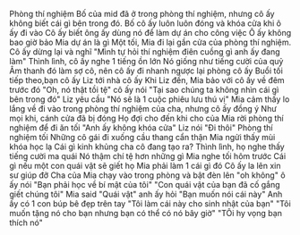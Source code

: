 Phòng thí nghiệm
Bố của mid đã ở trong phòng thí nghiệm, nhưng cô ấy không biết cái gì bên trong đó.
Bố cô ấy luôn luôn đóng và khóa cửa khi ô ấy đi vào
Cô ấy biết ông ấy dùng nó để làm dự án cho công việc
Ô ấy không bao giờ bảo Mia dự án là gì
Một tối, Mia đi lại gần cửa của phòng thí nghiệm. 
Cô ấy dừng lại và nghĩ "Mình tự hỏi thí nghiệm điên cuồng gì anh ấy đang làm"
Thình lình, cô ấy nghe 1 tiếng ồn lớn
Nó giống như tiếng cười của quỷ
Âm thanh đó làm sợ cô, nên cô ấy đi nhanh ngược lại phòng cô ấy
Buổi tối tiếp theo,bạn cô ấy Liz tới nhà cô ấy
Khi Liz đến, Mia bảo với cô ấy về đêm trước đó
"Oh, nó thật tồi tệ" cô ấy nói
"Tại sao chúng ta không nhìn cái gì bên trong đó" Liz yêu cầu
"Nó sẽ là 1 cuộc phiêu lưu thú vị"
Mia cảm thấy lo lắng về đi vào trong phòng thí nghiệm của cha, nhưng cô ấy đồng ý
Như mọi khi, cánh cửa đã bị đóng
Họ đợi cho đến khi cho của Mia rời phòng thí nghiệm để đi ăn tối
"Anh ấy không khóa cửa" Liz nói "Đi thôi"
Phòng thí nghiệm tối
Những cô gái đi xuống cầu thang cẩn thận
Mia ngửi thấy mùi khóa học lạ
Cái gì kinh khủng cha cô đang tạo ra?
Thình lình, họ nghe thấy tiếng cười ma quái
Nó thậm chí tệ hơn những gì Mia nghe tối hôm trước
Cái gì nếu một con quái vật sẽ giết họ
Mia phải làm 1 cái gì đó
Cô ấy la lên xin sư giúp đỡ
Cha của Mia chạy vào trong phòng và bật đèn lên
"oh không" ô ấy nói
"Bạn phải học về bí mật của tôi"
"Con quái vật của bạn đã cố gắng giết chúng tôi" Mia said
"Quái vật" anh ấy hỏi "Bạn muốn nói cái này"
Anh ấy có 1 con búp bê đẹp trên tay
"Tôi làm cái này cho sinh nhật của bạn"
"Tôi muốn tặng nó cho bạn nhưng bạn có thể có nó bây giờ"
"TÔi hy vọng bạn thích nó"